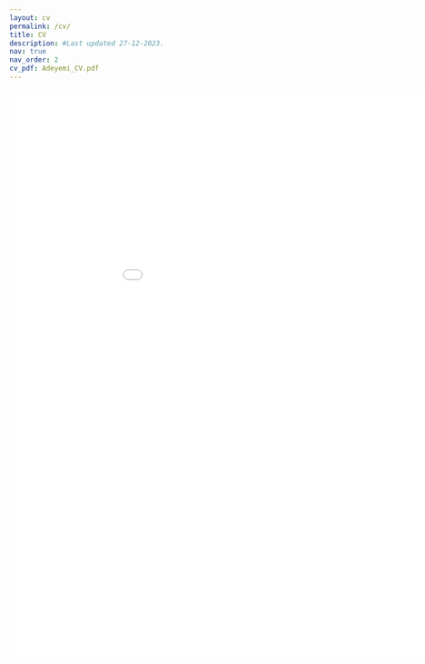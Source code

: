 ```yaml
---
layout: cv
permalink: /cv/
title: CV
description: #Last updated 27-12-2023.
nav: true
nav_order: 2
cv_pdf: Adeyemi_CV.pdf
---
```


<embed src="{{ site.baseurl }}/assets/pdf/Adeyemi_CV.pdf" width="1000" height="1000" type='application/pdf'>
